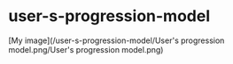 # user-s-progression-model

[My image](/user-s-progression-model/User's progression model.png/User's progression model.png)
